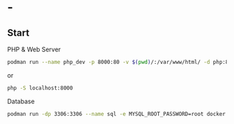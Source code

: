 # -
## Start

PHP & Web Server
```bash
podman run --name php_dev -p 8000:80 -v $(pwd)/:/var/www/html/ -d php:8.2-apache
```

or

```bash
php -S localhost:8000
```

Database
```bash
podman run -dp 3306:3306 --name sql -e MYSQL_ROOT_PASSWORD=root docker.io/percona:latest
```